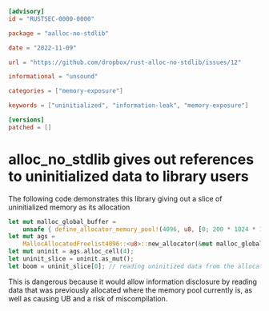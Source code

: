 ```toml
[advisory]
id = "RUSTSEC-0000-0000"

package = "aalloc-no-stdlib"

date = "2022-11-09"

url = "https://github.com/dropbox/rust-alloc-no-stdlib/issues/12"

informational = "unsound"

categories = ["memory-exposure"]

keywords = ["uninitialized", "information-leak", "memory-exposure"]

[versions]
patched = []
```

# alloc_no_stdlib gives out references to uninitialized data to library users

The following code demonstrates this library giving out a slice of uninitialized memory as its allocation 

```rust
let mut malloc_global_buffer =
	unsafe { define_allocator_memory_pool!(4096, u8, [0; 200 * 1024 * 1024], malloc) };
let mut ags =
	MallocAllocatedFreelist4096::<u8>::new_allocator(&mut malloc_global_buffer.data, bzero);
let mut uninit = ags.alloc_cell(4);
let uninit_slice = uninit.as_mut();
let boom = uninit_slice[0]; // reading uninitized data from the allocation
```

This is dangerous because it would allow information disclosure by reading data that was previously allocated where the memory pool currently is, as well as causing UB and a risk of miscompilation.